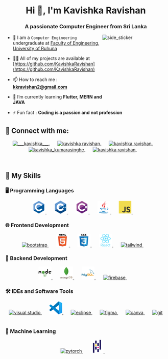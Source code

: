 <h1 align="center">Hi 👋, I'm Kavishka Ravishan</h1>
<h3 align="center">A passionate Computer Engineer from Sri Lanka</h3>
<img align="right" width=200px height=200px alt="side_sticker" src="https://media.giphy.com/media/TEnXkcsHrP4YedChhA/giphy.gif" />

- :school: I am a `Computer Engineering` undergraduate at [Faculty of Engineering, University of Ruhuna](https://www.eng.ruh.ac.lk/)

- 👨‍💻 All of my projects are available at [https://github.com/KavishkaRavishan](https://github.com/KavishkaRavishan)

- 📫 How to reach me : **kkravishan2@gmail.com**
  
- 🌱 I’m currently learning **Flutter, MERN and JAVA**

- ⚡ Fun fact : **Coding is a passion and not profession**

## 🔗 Connect with me:
<p align="center">
  <a href="https://twitter.com/___kavishka___" target="blank">
    <img align="center" src="https://raw.githubusercontent.com/rahuldkjain/github-profile-readme-generator/master/src/images/icons/Social/twitter.svg" alt="___kavishka___" height="40" width="40" />
  </a>&nbsp;&nbsp;&nbsp;&nbsp;&nbsp;
  
  <a href="https://www.linkedin.com/in/kavishka-ravishan/" target="blank">
    <img align="center" src="https://raw.githubusercontent.com/rahuldkjain/github-profile-readme-generator/master/src/images/icons/Social/linked-in-alt.svg" alt="kavishka ravishan" height="40" width="40" />
  </a>&nbsp;&nbsp;&nbsp;&nbsp;&nbsp;

  <a href="https://www.facebook.com/profile.php?id=100009929438899" target="blank">
    <img align="center" src="https://raw.githubusercontent.com/rahuldkjain/github-profile-readme-generator/master/src/images/icons/Social/facebook.svg" alt="kavishka ravishan" height="40" width="40" />
  </a>&nbsp;&nbsp;&nbsp;&nbsp;&nbsp;

  <a href="https://instagram.com/kavishka_kumarasinghe" target="blank">
    <img align="center" src="https://raw.githubusercontent.com/rahuldkjain/github-profile-readme-generator/master/src/images/icons/Social/instagram.svg" alt="kavishka_kumarasinghe" height="40" width="40" />
  </a>&nbsp;&nbsp;&nbsp;&nbsp;&nbsp;

  <a href="https://www.hackerrank.com/profile/EG_2021_4632" target="blank">
    <img align="center" src="https://raw.githubusercontent.com/rahuldkjain/github-profile-readme-generator/master/src/images/icons/Social/hackerrank.svg" alt="kavishka ravishan" height="40" width="40" />
  </a>
  &nbsp;&nbsp;&nbsp;&nbsp;&nbsp;
</p>
<br/>

## 🚀 My Skills

### 🖥️ Programming Languages
<p align="center">
  <a href="https://www.cprogramming.com/" target="_blank" rel="noreferrer"> 
    <img src="https://raw.githubusercontent.com/devicons/devicon/master/icons/c/c-original.svg" alt="c" width="40" height="40"/> 
  </a> &nbsp;&nbsp;&nbsp;&nbsp;&nbsp;
  <a href="https://www.w3schools.com/cpp/" target="_blank" rel="noreferrer"> 
    <img src="https://raw.githubusercontent.com/devicons/devicon/master/icons/cplusplus/cplusplus-original.svg" alt="cplusplus" width="40" height="40"/> 
  </a> &nbsp;&nbsp;&nbsp;&nbsp;&nbsp;
  <a href="https://www.w3schools.com/cs/" target="_blank" rel="noreferrer"> 
    <img src="https://raw.githubusercontent.com/devicons/devicon/master/icons/csharp/csharp-original.svg" alt="csharp" width="40" height="40"/> 
  </a> &nbsp;&nbsp;&nbsp;&nbsp;&nbsp;
  <a href="https://www.java.com" target="_blank" rel="noreferrer"> 
    <img src="https://raw.githubusercontent.com/devicons/devicon/master/icons/java/java-original.svg" alt="java" width="40" height="40"/> 
  </a> &nbsp;&nbsp;&nbsp;&nbsp;&nbsp;
  <a href="https://developer.mozilla.org/en-US/docs/Web/JavaScript" target="_blank" rel="noreferrer"> 
    <img src="https://raw.githubusercontent.com/devicons/devicon/master/icons/javascript/javascript-original.svg" alt="javascript" width="40" height="40"/> 
  </a>&nbsp;&nbsp;&nbsp;&nbsp;&nbsp;
</p>

### 🌐 Frontend Development
<p align="center">
  <a href="https://getbootstrap.com" target="_blank" rel="noreferrer"> 
    <img src="https://upload.wikimedia.org/wikipedia/commons/b/b2/Bootstrap_logo.svg" alt="bootstrap" width="40" height="40"/> 
  </a> &nbsp;&nbsp;&nbsp;&nbsp;&nbsp;
  <a href="https://www.w3.org/html/" target="_blank" rel="noreferrer"> 
    <img src="https://raw.githubusercontent.com/devicons/devicon/master/icons/html5/html5-original-wordmark.svg" alt="html5" width="40" height="40"/> 
  </a> &nbsp;&nbsp;&nbsp;&nbsp;&nbsp;
  <a href="https://www.w3schools.com/css/" target="_blank" rel="noreferrer"> 
    <img src="https://raw.githubusercontent.com/devicons/devicon/master/icons/css3/css3-original-wordmark.svg" alt="css3" width="40" height="40"/> 
  </a>&nbsp;&nbsp;&nbsp;&nbsp;&nbsp;
  <a href="https://reactjs.org/" target="_blank" rel="noreferrer"> 
    <img src="https://raw.githubusercontent.com/devicons/devicon/master/icons/react/react-original-wordmark.svg" alt="react" width="40" height="40"/> 
  </a>&nbsp;&nbsp;&nbsp;&nbsp;&nbsp;
  <a href="https://tailwindcss.com/" target="_blank" rel="noreferrer"> 
    <img src="https://www.vectorlogo.zone/logos/tailwindcss/tailwindcss-icon.svg" alt="tailwind" width="40" height="40"/> 
  </a>&nbsp;&nbsp;&nbsp;&nbsp;&nbsp;
</p>

### 🔧 Backend Development
<p align="center">
  <a href="https://nodejs.org" target="_blank" rel="noreferrer"> 
    <img src="https://raw.githubusercontent.com/devicons/devicon/master/icons/nodejs/nodejs-original-wordmark.svg" alt="nodejs" width="40" height="40"/> 
  </a> &nbsp;&nbsp;&nbsp;&nbsp;&nbsp;
  <a href="https://www.mongodb.com/" target="_blank" rel="noreferrer"> 
    <img src="https://raw.githubusercontent.com/devicons/devicon/master/icons/mongodb/mongodb-original-wordmark.svg" alt="mongodb" width="40" height="40"/> 
  </a> &nbsp;&nbsp;&nbsp;&nbsp;&nbsp;
  <a href="https://www.mysql.com/" target="_blank" rel="noreferrer"> 
    <img src="https://raw.githubusercontent.com/devicons/devicon/master/icons/mysql/mysql-original-wordmark.svg" alt="mysql" width="40" height="40"/> 
  </a>&nbsp;&nbsp;&nbsp;&nbsp;&nbsp;
  <a href="https://firebase.google.com/" target="_blank" rel="noreferrer"> 
    <img src="https://www.vectorlogo.zone/logos/firebase/firebase-icon.svg" alt="firebase" width="40" height="40"/> 
  </a>&nbsp;&nbsp;&nbsp;&nbsp;&nbsp;
</p>

### 🛠️ IDEs and Software Tools
<p align="center">
    <a href="https://visualstudio.microsoft.com/" target="_blank" rel="noreferrer"> 
    <img src="https://upload.wikimedia.org/wikipedia/commons/5/59/Visual_Studio_Icon_2019.svg" alt="visual studio" width="40" height="40"/> 
  </a>&nbsp;&nbsp;&nbsp;&nbsp;&nbsp;
  <a href="https://code.visualstudio.com/" target="_blank" rel="noreferrer"> 
    <img src="https://raw.githubusercontent.com/devicons/devicon/master/icons/vscode/vscode-original.svg" alt="visual studio code" width="40" height="40"/> 
  </a>&nbsp;&nbsp;&nbsp;&nbsp;&nbsp;
  <a href="https://www.eclipse.org/" target="_blank" rel="noreferrer"> 
    <img src="https://upload.wikimedia.org/wikipedia/commons/c/cf/Eclipse-SVG.svg" alt="eclipse" width="40" height="40"/> 
  </a>&nbsp;&nbsp;&nbsp;&nbsp;&nbsp;
  <a href="https://www.figma.com/" target="_blank" rel="noreferrer"> 
    <img src="https://www.vectorlogo.zone/logos/figma/figma-icon.svg" alt="figma" width="40" height="40"/> 
  </a> &nbsp;&nbsp;&nbsp;&nbsp;&nbsp;
   <a href="https://www.canva.com/" target="_blank" rel="noreferrer"> 
    <img src="https://upload.wikimedia.org/wikipedia/commons/0/08/Canva_icon_2021.svg" alt="canva" width="40" height="40"/> 
  </a>&nbsp;&nbsp;&nbsp;&nbsp;&nbsp;
  <a href="https://git-scm.com/" target="_blank" rel="noreferrer"> 
    <img src="https://www.vectorlogo.zone/logos/git-scm/git-scm-icon.svg" alt="git" width="40" height="40"/> 
  </a>&nbsp;&nbsp;&nbsp;&nbsp;&nbsp;

</p>

### 🤖 Machine Learning
<p align="center">
  <a href="https://pytorch.org/" target="_blank" rel="noreferrer"> 
    <img src="https://www.vectorlogo.zone/logos/pytorch/pytorch-icon.svg" alt="pytorch" width="40" height="40"/> 
  </a>&nbsp;&nbsp;&nbsp;&nbsp;&nbsp;
  <a href="https://pandas.pydata.org/" target="_blank" rel="noreferrer"> 
    <img src="https://raw.githubusercontent.com/devicons/devicon/2ae2a900d2f041da66e950e4d48052658d850630/icons/pandas/pandas-original.svg" alt="pandas" width="40" height="40"/> 
  </a>&nbsp;&nbsp;&nbsp;&nbsp;&nbsp;
</p>

  

